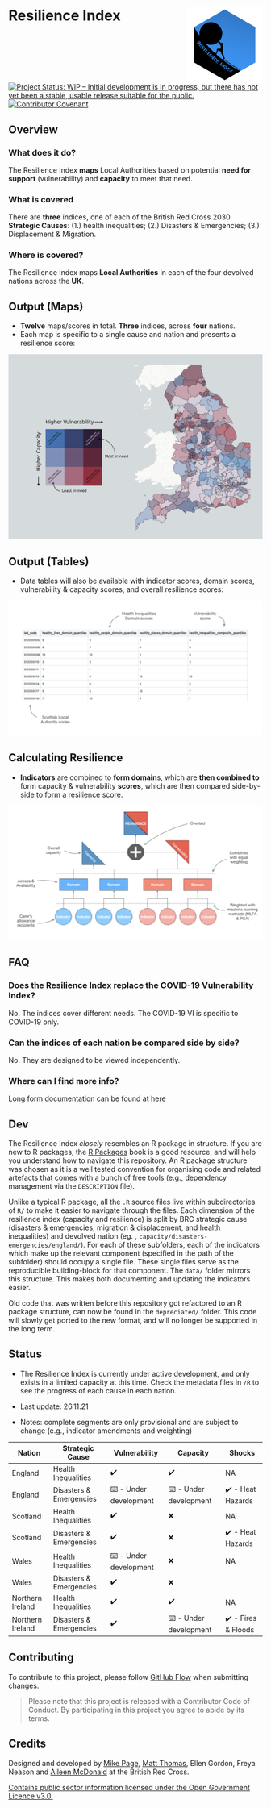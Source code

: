 # Resilience Index <img src='man/figures/logo.png' align="right" height="150" /></a>

[![Project Status: WIP – Initial development is in progress, but there
has not yet been a stable, usable release suitable for the
public.](https://www.repostatus.org/badges/latest/wip.svg)](https://www.repostatus.org/#wip)
[![Contributor Covenant](https://img.shields.io/badge/Contributor%20Covenant-v2.0%20adopted-ff69b4.svg)](code_of_conduct.md) 

## Overview

### What does it do?
The Resilience Index **maps** Local Authorities based on potential **need for support** (vulnerability) and **capacity** to meet that need.

### What is covered
There are **three** indices, one of each of the British Red Cross 2030 **Strategic Causes**: (1.) health inequalities; (2.) Disasters & Emergencies; (3.) Displacement & Migration.

### Where is covered?
The Resilience Index maps **Local Authorities** in each of the four devolved nations across the **UK**.

## Output (Maps)

- **Twelve** maps/scores in total. **Three** indices, across **four** nations.
- Each map is specific to a single cause and nation and presents a resilience score:

<img src='man/figures/readme-map.png' align="centre"/>

## Output (Tables)

- Data tables will also be available with indicator scores, domain scores, vulnerability & capacity scores, and overall resilience scores:

<img src='man/figures/readme-table.png' align="centre"/>

## Calculating Resilience

- **Indicators** are combined to **form domain**s, which are **then combined to** form capacity & vulnerability **scores**, which are then compared side-by-side to form a resilience score.

<img src='man/figures/readme-diagram.png' align="centre"/>

## FAQ

### Does the Resilience Index replace the COVID-19 Vulnerability Index?
No. The indices cover different needs. The COVID-19 VI is specific to
COVID-19 only.

### Can the indices of each nation be compared side by side?
No. They are designed to be viewed independently.

### Where can I find more info?
Long form documentation can be found at [here](https://docs.google.com/document/d/1amBSWFLcZpzLrhaYmXYIobXKnxaaLnpMiDochUTQlx8)



## Dev
The Resilience Index *closely* resembles an R package in structure. If you are new to R packages, the [R Packages](https://r-pkgs.org/) book is a good resource, and will help you understand how to navigate this repository. An R package structure was chosen as it is a well tested convention for organising code and related artefacts that comes with a bunch of free tools (e.g., dependency management via the `DESCRIPTION` file).

Unlike a typical R package, all the `.R` source files live within subdirectories of `R/` to make it easier to navigate through the files. Each dimension of the resilience index (capacity and resilience) is split by BRC strategic cause (disasters & emergencies, migration & displacement, and health inequalities) and devolved nation (eg. , `capacity/disasters-emergencies/england/`). For each of these subfolders, each of the indicators which make up the relevant component (specified in the path of the subfolder) should occupy a single file. These single files serve as the reproducible building-block for that component. The `data/` folder mirrors this structure. This makes both documenting and updating the indicators easier.

Old code that was written before this repository got refactored to an R package structure, can now be found in the `depreciated/` folder. This code will slowly get ported to the new format, and will no longer be supported in the long term.

## Status

- The Resilience Index is currently under active development, and only exists in a limited capacity at this time. Check the metadata files in `/R` to see the progress of each cause in each nation.

- Last update: 26.11.21
- Notes: complete segments are only provisional and are subject to change (e.g., indicator amendments and weighting)

| Nation | Strategic Cause | Vulnerability | Capacity | Shocks |
| --- | --- | --- | --- | --- |
| England | Health Inequalities | :heavy_check_mark: | :heavy_check_mark: | NA |
| England | Disasters & Emergencies | :keyboard: - Under development | :keyboard: - Under development | :heavy_check_mark: - Heat Hazards |
| Scotland | Health Inequalities | :heavy_check_mark: | :x: | NA |
| Scotland | Disasters & Emergencies | :heavy_check_mark: | :x: | :heavy_check_mark: - Heat Hazards |
| Wales | Health Inequalities | :keyboard: - Under development | :x: | NA |
| Wales | Disasters & Emergencies | :heavy_check_mark: | :x: | |
| Northern Ireland | Health Inequalities | :heavy_check_mark: | :heavy_check_mark: | NA |
| Northern Ireland | Disasters & Emergencies | :heavy_check_mark: | :keyboard: - Under development | :heavy_check_mark: - Fires & Floods |

## Contributing

To contribute to this project, please follow [GitHub Flow](https://guides.github.com/introduction/flow/) when submitting changes.

> Please note that this project is released with a Contributor Code of Conduct. By participating in this project you agree to abide by its terms.

## Credits
Designed and developed by [Mike Page](https://github.com/MikeJohnPage), [Matt Thomas](https://twitter.com/matthewgthomas), Ellen Gordon, Freya Neason and [Aileen McDonald](https://github.com/aileenmcd) at the British Red Cross.

[Contains public sector information licensed under the Open Government Licence v3.0.](http://www.nationalarchives.gov.uk/doc/open-government-licence/version/3/)
